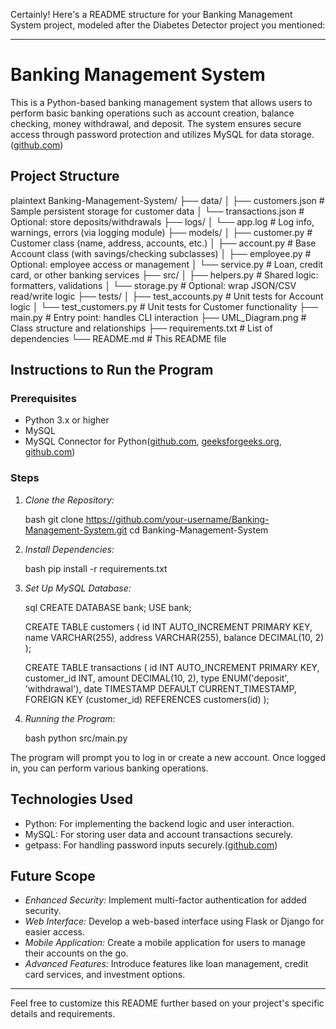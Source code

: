 Certainly! Here's a README structure for your Banking Management System project, modeled after the Diabetes Detector project you mentioned:

---

# Banking Management System

This is a Python-based banking management system that allows users to perform basic banking operations such as account creation, balance checking, money withdrawal, and deposit. The system ensures secure access through password protection and utilizes MySQL for data storage.([github.com][1])

## Project Structure

plaintext
Banking-Management-System/
├── data/
│   ├── customers.json       # Sample persistent storage for customer data
│   └── transactions.json    # Optional: store deposits/withdrawals
├── logs/
│   └── app.log              # Log info, warnings, errors (via logging module)
├── models/
│   ├── customer.py          # Customer class (name, address, accounts, etc.)
│   ├── account.py           # Base Account class (with savings/checking subclasses)
│   ├── employee.py          # Optional: employee access or management
│   └── service.py           # Loan, credit card, or other banking services
├── src/
│   ├── helpers.py           # Shared logic: formatters, validations
│   └── storage.py           # Optional: wrap JSON/CSV read/write logic
├── tests/
│   ├── test_accounts.py     # Unit tests for Account logic
│   └── test_customers.py    # Unit tests for Customer functionality
├── main.py                  # Entry point: handles CLI interaction
├── UML_Diagram.png          # Class structure and relationships
├── requirements.txt         # List of dependencies
└── README.md                # This README file




## Instructions to Run the Program

### Prerequisites

* Python 3.x or higher
* MySQL
* MySQL Connector for Python([github.com][1], [geeksforgeeks.org][2], [github.com][3])

### Steps

1. *Clone the Repository:*

   bash
   git clone https://github.com/your-username/Banking-Management-System.git
   cd Banking-Management-System
   



2. *Install Dependencies:*

   bash
   pip install -r requirements.txt
   



3. *Set Up MySQL Database:*

   sql
   CREATE DATABASE bank;
   USE bank;

   CREATE TABLE customers (
       id INT AUTO_INCREMENT PRIMARY KEY,
       name VARCHAR(255),
       address VARCHAR(255),
       balance DECIMAL(10, 2)
   );

   CREATE TABLE transactions (
       id INT AUTO_INCREMENT PRIMARY KEY,
       customer_id INT,
       amount DECIMAL(10, 2),
       type ENUM('deposit', 'withdrawal'),
       date TIMESTAMP DEFAULT CURRENT_TIMESTAMP,
       FOREIGN KEY (customer_id) REFERENCES customers(id)
   );
   



4. *Running the Program:*

   bash
   python src/main.py
   



The program will prompt you to log in or create a new account. Once logged in, you can perform various banking operations.

## Technologies Used

* Python: For implementing the backend logic and user interaction.
* MySQL: For storing user data and account transactions securely.
* getpass: For handling password inputs securely.([github.com][1])

## Future Scope

* *Enhanced Security:* Implement multi-factor authentication for added security.
* *Web Interface:* Develop a web-based interface using Flask or Django for easier access.
* *Mobile Application:* Create a mobile application for users to manage their accounts on the go.
* *Advanced Features:* Introduce features like loan management, credit card services, and investment options.

---

Feel free to customize this README further based on your project's specific details and requirements.

[1]: https://github.com/HemprakashWadhai/Banking-Management-System-using-Python-and-MySQL?utm_source=chatgpt.com "GitHub - HemprakashWadhai/Banking-Management-System-using-Python-and-MySQL: The Banking Management System is a simple yet effective banking application developed using Python for the backend logic and MySQL for the database management. This system allows users to perform basic banking operations such as account creation, balance checking, money withdrawal, and deposit in a secure manner."
[2]: https://www.geeksforgeeks.org/er-diagram-of-bank-management-system/?utm_source=chatgpt.com "ER diagram of Bank Management System ..."
[3]: https://github.com/Ajish777/Banking-Management-System-using-My-SQL-PYTHON?utm_source=chatgpt.com "GitHub - Ajish777/Banking-Management-System-using-My-SQL-PYTHON"
